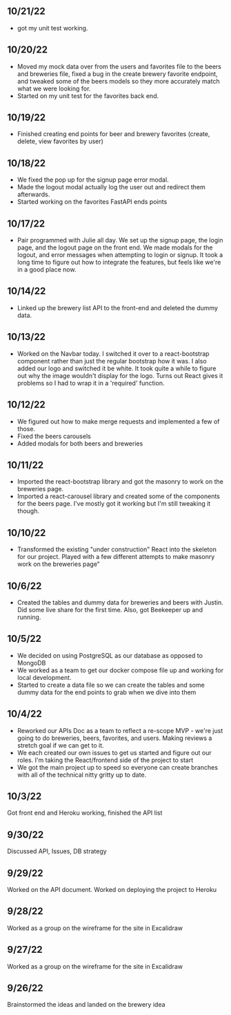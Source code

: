 ## 10/21/22
* got my unit test working.

## 10/20/22
* Moved my mock data over from the users and favorites file to the beers and breweries file, fixed a bug in the create brewery favorite endpoint, and tweaked some of the beers models so they more accurately match what we were looking for.
* Started on my unit test for the favorites back end.

## 10/19/22 
* Finished creating end points for beer and brewery favorites (create, delete, view favorites by user)

## 10/18/22
* We fixed the pop up for the signup page error modal.
* Made the logout modal actually log the user out and redirect them afterwards.
* Started working on the favorites FastAPI ends points

## 10/17/22
* Pair programmed with Julie all day. We set up the signup page, the login page, and the logout page on the front end. We made modals for the logout, and error messages when attempting to login or signup. It took a long time to figure out how to integrate the features, but feels like we're in a good place now.

## 10/14/22
* Linked up the brewery list API to the front-end and deleted the dummy data.

## 10/13/22
* Worked on the Navbar today. I switched it over to a react-bootstrap component rather than just the regular bootstrap how it was. I also added our logo and switched it be white. It took quite a while to figure out why the image wouldn't display for the logo. Turns out React gives it problems so I had to wrap it in a 'required' function.

## 10/12/22
* We figured out how to make merge requests and implemented a few of those.
* Fixed the beers carousels
* Added modals for both beers and breweries

## 10/11/22
* Imported the react-bootstrap library and got the masonry to work on the breweries page.
* Imported a react-carousel library and created some of the components for the beers page. I've mostly got it working but I'm still tweaking it though. 

## 10/10/22
* Transformed the existing "under construction" React into the skeleton for our project. Played with a few different attempts to make masonry work on the breweries page"

## 10/6/22
* Created the tables and dummy data for breweries and beers with Justin. Did some live share for the first time. Also, got Beekeeper up and running.

## 10/5/22
* We decided on using PostgreSQL as our database as opposed to MongoDB
* We worked as a team to get our docker compose file up and working for local development.
* Started to create a data file so we can create the tables and some dummy data for the end points to grab when we dive into them

## 10/4/22
* Reworked our APIs Doc as a team to reflect a re-scope MVP - we're just going to do breweries, beers, favorites, and users. Making reviews a stretch goal if we can get to it.
* We each created our own issues to get us started and figure out our roles. I'm taking the React/frontend side of the project to start
* We got the main project up to speed so everyone can create branches with all of the technical nitty gritty up to date.

## 10/3/22 
Got front end and Heroku working, finished the API list

## 9/30/22  
Discussed API, Issues, DB strategy

## 9/29/22
Worked on the API document. Worked on deploying the project to Heroku

## 9/28/22  
Worked as a group on the wireframe for the site in Excalidraw

## 9/27/22 
Worked as a group on the wireframe for the site in Excalidraw

## 9/26/22 
Brainstormed the ideas and landed on the brewery idea

